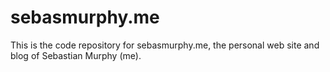 # sebasmurphy.me

This is the code repository for sebasmurphy.me, the personal web site and blog of Sebastian Murphy (me).
